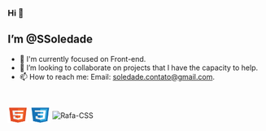 ###  Hi 👋
## I’m @SSoledade
- 🌱 I'm currently focused on Front-end.
- 💞️ I’m looking to collaborate on projects that I have the capacity to help.
- 📫 How to reach me: Email: soledade.contato@gmail.com.

##

<div style="display: inline-block"> <br>
   <img align="center" alt="Rafa-HTML" height="30" width="40" src="https://raw.githubusercontent.com/devicons/devicon/master/icons/html5/html5-original.svg">
  <img align="center" alt="Rafa-CSS" height="30" width="40" src="https://raw.githubusercontent.com/devicons/devicon/master/icons/css3/css3-original.svg">
  <img align="center" alt="Rafa-CSS" height="30" width="40" src="https://cdn.jsdelivr.net/gh/devicons/devicon/icons/bootstrap/bootstrap-plain.svg">
  
  
  
 </div>
